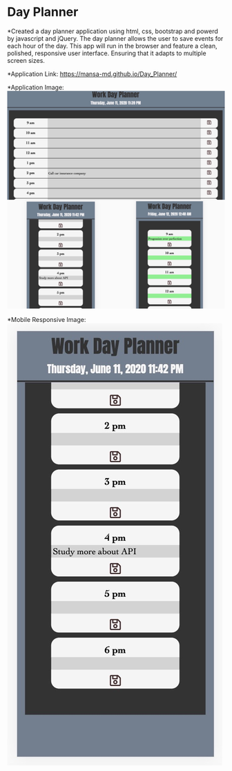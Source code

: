 # Day Planner

*Created a day planner application using html, css, bootstrap and powerd by javascript and jQuery. The day planner allows the user to save events for each hour of the day. This app will run in the browser and feature a clean, polished, responsive user interface. Ensuring that it adapts to multiple screen sizes.



*Application Link: https://mansa-md.github.io/Day_Planner/

*Application Image: ![](assets/collage.jpg)

*Mobile Responsive Image:  ![](assets/mb_rp.jpg)

